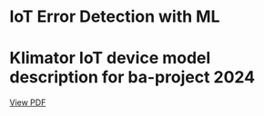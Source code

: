 # IoT Error Detection with ML

# Klimator IoT device model description for ba-project 2024
[View PDF](./Klimator%20IoT%20device%20model%20description%20for%20ba-project%202024.pdf)
